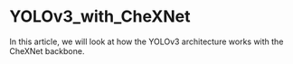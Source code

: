 # YOLOv3_with_CheXNet
In this article, we will look at how the YOLOv3 architecture works with the CheXNet backbone.

